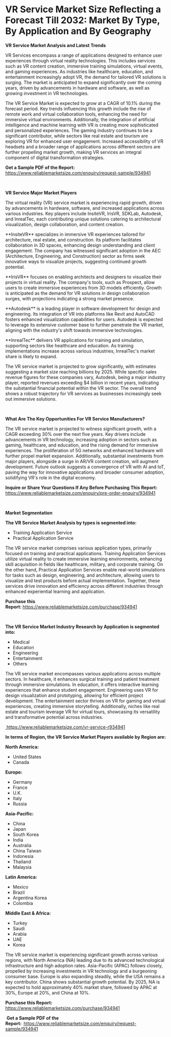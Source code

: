 <p><h1>VR Service Market Size Reflecting a Forecast Till 2032: Market By Type, By Application and By Geography</h1></p><p><strong>VR Service Market Analysis and Latest Trends</strong></p>
<p><p>VR Services encompass a range of applications designed to enhance user experiences through virtual reality technologies. This includes services such as VR content creation, immersive training simulations, virtual events, and gaming experiences. As industries like healthcare, education, and entertainment increasingly adopt VR, the demand for tailored VR solutions is surging. The market is anticipated to expand significantly over the coming years, driven by advancements in hardware and software, as well as growing investment in VR technologies.</p><p>The VR Service Market is expected to grow at a CAGR of 10.1% during the forecast period. Key trends influencing this growth include the rise of remote work and virtual collaboration tools, enhancing the need for immersive virtual environments. Additionally, the integration of artificial intelligence and machine learning with VR is creating more sophisticated and personalized experiences. The gaming industry continues to be a significant contributor, while sectors like real estate and tourism are exploring VR for enhanced user engagement. Increased accessibility of VR headsets and a broader range of applications across different sectors are further propelling market growth, making VR services an integral component of digital transformation strategies.</p></p>
<p><strong>Get a Sample PDF of the Report:&nbsp;</strong> <a href="https://www.reliablemarketsize.com/enquiry/request-sample/934941?utm_campaign=2625&utm_medium=2&utm_source=Github&utm_content=ia&utm_term=18042025&utm_id=vr-service">https://www.reliablemarketsize.com/enquiry/request-sample/934941</a></p>
<p>&nbsp;</p>
<p><strong>VR Service Major Market Players</strong></p>
<p><p>The virtual reality (VR) service market is experiencing rapid growth, driven by advancements in hardware, software, and increased applications across various industries. Key players include InsiteVR, IrisVR, SDKLab, Autodesk, and InrealTec, each contributing unique solutions catering to architectural visualization, design collaboration, and content creation.</p><p>**InsiteVR** specializes in immersive VR experiences tailored for architecture, real estate, and construction. Its platform facilitates collaboration in 3D spaces, enhancing design understanding and client engagement. The company has witnessed significant adoption in the AEC (Architecture, Engineering, and Construction) sector as firms seek innovative ways to visualize projects, suggesting continued growth potential.</p><p>**IrisVR** focuses on enabling architects and designers to visualize their projects in virtual reality. The company's tools, such as Prospect, allow users to create immersive experiences from 3D models efficiently. Growth is anticipated as the demand for VR solutions in design collaboration surges, with projections indicating a strong market presence.</p><p>**Autodesk** is a leading player in software development for design and engineering. Its integration of VR into platforms like Revit and AutoCAD fosters enhanced visualization capabilities for users. Autodesk is expected to leverage its extensive customer base to further penetrate the VR market, aligning with the industry's shift towards immersive technologies.</p><p>**InrealTec** delivers VR applications for training and simulation, supporting sectors like healthcare and education. As training implementations increase across various industries, InrealTec's market share is likely to expand.</p><p>The VR service market is projected to grow significantly, with estimates suggesting a market size reaching billions by 2025. While specific sales revenue figures for these companies vary, Autodesk, being a major industry player, reported revenues exceeding $4 billion in recent years, indicating the substantial financial potential within the VR sector. The overall trend shows a robust trajectory for VR services as businesses increasingly seek out immersive solutions.</p></p>
<p>&nbsp;</p>
<p><strong>What Are The Key Opportunities For VR Service Manufacturers?</strong></p>
<p><p>The VR service market is projected to witness significant growth, with a CAGR exceeding 30% over the next five years. Key drivers include advancements in VR technology, increasing adoption in sectors such as gaming, healthcare, and education, and the rising demand for immersive experiences. The proliferation of 5G networks and enhanced hardware will further propel market expansion. Additionally, substantial investments from major players, alongside a surge in AR/VR content creation, will augment development. Future outlook suggests a convergence of VR with AI and IoT, paving the way for innovative applications and broader consumer adoption, solidifying VR's role in the digital economy.</p></p>
<p><strong>Inquire or Share Your Questions If Any Before Purchasing This Report:</strong> <a href="https://www.reliablemarketsize.com/enquiry/pre-order-enquiry/934941?utm_campaign=2625&utm_medium=2&utm_source=Github&utm_content=ia&utm_term=18042025&utm_id=vr-service">https://www.reliablemarketsize.com/enquiry/pre-order-enquiry/934941</a></p>
<p>&nbsp;</p>
<p><strong>Market Segmentation</strong></p>
<p><strong>The VR Service Market Analysis by types is segmented into:</strong></p>
<p><ul><li>Training Application Service</li><li>Practical Application Service</li></ul></p>
<p><p>The VR service market comprises various application types, primarily focused on training and practical applications. Training Application Services utilize virtual reality to create immersive learning environments, enhancing skill acquisition in fields like healthcare, military, and corporate training. On the other hand, Practical Application Services enable real-world simulations for tasks such as design, engineering, and architecture, allowing users to visualize and test products before actual implementation. Together, these services drive innovation and efficiency across different industries through enhanced experiential learning and application.</p></p>
<p><strong>Purchase this Report:&nbsp;</strong><a href="https://www.reliablemarketsize.com/purchase/934941?utm_campaign=2625&utm_medium=2&utm_source=Github&utm_content=ia&utm_term=18042025&utm_id=vr-service">https://www.reliablemarketsize.com/purchase/934941</a></p>
<p>&nbsp;</p>
<p><strong>The VR Service Market Industry Research by Application is segmented into:</strong></p>
<p><ul><li>Medical</li><li>Education</li><li>Engineering</li><li>Entertainment</li><li>Others</li></ul></p>
<p><p>The VR service market encompasses various applications across multiple sectors. In healthcare, it enhances surgical training and patient treatment through immersive simulations. In education, it offers interactive learning experiences that enhance student engagement. Engineering uses VR for design visualization and prototyping, allowing for efficient project development. The entertainment sector thrives on VR for gaming and virtual experiences, creating immersive storytelling. Additionally, niches like real estate and tourism leverage VR for virtual tours, showcasing its versatility and transformative potential across industries.</p></p>
<p><a href="https://www.reliablemarketsize.com/vr-service-r934941?utm_campaign=2625&utm_medium=2&utm_source=Github&utm_content=ia&utm_term=18042025&utm_id=vr-service">&nbsp;https://www.reliablemarketsize.com/vr-service-r934941</a></p>
<p><strong>In terms of Region, the VR Service Market Players available by Region are:</strong></p>
<p>
    <p> <strong> North America: </strong>
        <ul>
            <li>United States</li>
            <li>Canada</li>
        </ul>
        </p> 
    <p> <strong> Europe: </strong>
        <ul>
            <li>Germany</li>
            <li>France</li>
            <li>U.K.</li>
            <li>Italy</li>
            <li>Russia</li>
        </ul>
        </p> 
    <p> <strong> Asia-Pacific: </strong>
        <ul>
            <li>China</li>
            <li>Japan</li>
            <li>South Korea</li>
            <li>India</li>
            <li>Australia</li>
            <li>China Taiwan</li>
            <li>Indonesia</li>
            <li>Thailand</li>
            <li>Malaysia</li>
        </ul>
        </p> 
    <p> <strong> Latin America: </strong>
        <ul>
            <li>Mexico</li>
            <li>Brazil</li>
            <li>Argentina Korea</li>
            <li>Colombia</li>
        </ul>
        </p> 
    <p> <strong> Middle East & Africa: </strong>
        <ul>
            <li>Turkey</li>
            <li>Saudi</li>
            <li>Arabia</li>
            <li>UAE</li>
            <li>Korea</li>
        </ul>
    </p>
    </p>
<p><p>The VR service market is experiencing significant growth across various regions, with North America (NA) leading due to its advanced technological infrastructure and high adoption rates. Asia-Pacific (APAC) follows closely, propelled by increasing investments in VR technology and a burgeoning consumer base. Europe is also expanding steadily, while the USA remains a key contributor. China shows substantial growth potential. By 2025, NA is expected to hold approximately 40% market share, followed by APAC at 30%, Europe at 20%, and China at 10%.</p></p>
<p><strong>Purchase this Report: </strong><a href="https://www.reliablemarketsize.com/purchase/934941?utm_campaign=2625&utm_medium=2&utm_source=Github&utm_content=ia&utm_term=18042025&utm_id=vr-service">https://www.reliablemarketsize.com/purchase/934941</a></p>
<p>&nbsp;<strong>Get a Sample PDF of the Report:&nbsp;&nbsp;</strong><a href="https://www.reliablemarketsize.com/enquiry/request-sample/934941?utm_campaign=2625&utm_medium=2&utm_source=Github&utm_content=ia&utm_term=18042025&utm_id=vr-service">https://www.reliablemarketsize.com/enquiry/request-sample/934941</a></p>
<p><strong></strong></p>
<p><p></p><p></p><p></p></p>